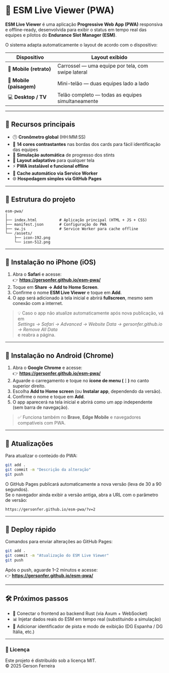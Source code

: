 # 🏁 ESM Live Viewer (PWA)

**ESM Live Viewer** é uma aplicação **Progressive Web App (PWA)** responsiva e offline-ready, desenvolvida para exibir o status em tempo real das equipes e pilotos do **Endurance Slot Manager (ESM)**.

O sistema adapta automaticamente o layout de acordo com o dispositivo:

| Dispositivo | Layout exibido |
|--------------|----------------|
| 📱 **Mobile (retrato)** | Carrossel — uma equipe por tela, com swipe lateral |
| 📲 **Mobile (paisagem)** | Mini-telão — duas equipes lado a lado |
| 💻 **Desktop / TV** | Telão completo — todas as equipes simultaneamente |

---

## 🚀 Recursos principais

- 🕒 **Cronômetro global** (HH:MM:SS)
- 🎨 **14 cores contrastantes** nas bordas dos cards para fácil identificação das equipes
- 🔁 **Simulação automática** de progresso dos stints
- 📱 **Layout adaptativo** para qualquer tela
- ⚡ **PWA instalável e funcional offline**
- 💾 **Cache automático via Service Worker**
- 🌐 **Hospedagem simples via GitHub Pages**

---

## 📁 Estrutura do projeto

```
esm-pwa/
│
├── index.html          # Aplicação principal (HTML + JS + CSS)
├── manifest.json       # Configuração do PWA
├── sw.js               # Service Worker para cache offline
└── /assets/
    ├── icon-192.png
    └── icon-512.png
```

---

## 📲 Instalação no iPhone (iOS)

1. Abra o **Safari** e acesse:  
   👉 **https://gersonfer.github.io/esm-pwa/**
2. Toque em **Share → Add to Home Screen**.
3. Confirme o nome **ESM Live Viewer** e toque em **Add**.
4. O app será adicionado à tela inicial e abrirá **fullscreen**, mesmo sem conexão com a internet.

> 💡 Caso o app não atualize automaticamente após nova publicação, vá em  
> *Settings → Safari → Advanced → Website Data → gersonfer.github.io → Remove All Data*  
> e reabra a página.

---

## 🤖 Instalação no Android (Chrome)

1. Abra o **Google Chrome** e acesse:  
   👉 **https://gersonfer.github.io/esm-pwa/**
2. Aguarde o carregamento e toque no **ícone de menu (⋮)** no canto superior direito.
3. Escolha **Add to Home screen** (ou **Instalar app**, dependendo da versão).
4. Confirme o nome e toque em **Add**.
5. O app aparecerá na tela inicial e abrirá como um app independente (sem barra de navegação).

> ✅ Funciona também no **Brave**, **Edge Mobile** e navegadores compatíveis com PWA.

---

## 🧠 Atualizações

Para atualizar o conteúdo do PWA:

```bash
git add .
git commit -m "Descrição da alteração"
git push
```

O GitHub Pages publicará automaticamente a nova versão (leva de 30 a 90 segundos).  
Se o navegador ainda exibir a versão antiga, abra a URL com o parâmetro de versão:

```
https://gersonfer.github.io/esm-pwa/?v=2
```

---

## 🧩 Deploy rápido

Comandos para enviar alterações ao GitHub Pages:

```bash
git add .
git commit -m "Atualização do ESM Live Viewer"
git push
```

Após o push, aguarde 1–2 minutos e acesse:  
👉 **https://gersonfer.github.io/esm-pwa/**

---

## 🛠️ Próximos passos

- 🔗 Conectar o frontend ao backend Rust (via Axum + WebSocket)
- 📊 Injetar dados reais do ESM em tempo real (substituindo a simulação)
- 🧩 Adicionar identificador de pista e modo de exibição (DG Espanha / DG Itália, etc.)

---

### 📜 Licença
Este projeto é distribuído sob a licença MIT.  
© 2025 Gerson Ferreira
